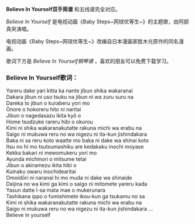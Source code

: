 

**Believe In Yourself双手简谱** 和五线谱完全对应。

_Believe In Yourself_ 是电视动画《Baby Steps~网球优等生~》的主题歌，由阿部真央演唱。

电视动画《Baby Steps~网球优等生~》改编自日本漫画家胜木光原作的同名漫画。

歌词下方是 _Believe In Yourself钢琴谱_ ，喜欢的朋友可以免费下载学习。

### Believe In Yourself歌词：

Yareru dake yari kitta ka nante jibun shika wakaranai  
Dakara jibun ni uso tsuku na jibun ni wa zuru suru na  
Dareka to jibun o kuraberu yori mo  
Onore o hokoreru hito ni naritai  
Jibun o nagedasazu ikita kyō o  
Home tsudzuke rareru hibi o okurou  
Kimi ni shika wakaranakutatte rakuna michi wa erabu na  
Saigo ni mukuwa reru no wa nigezu ni ita-kun jishindakara  
Baka ni sa reru koto waatte mo baka ni dake wa shinai koto  
Itsu no hi mo tsutsumashiku are kedakaku inochi moyase  
Kekka bakari ni mewomukeru yori mo  
Ayunda michinori o mitsume tetai  
Jibun o akiramezu ikita hibi o  
Kuinaku owaru inochidearitai  
Omoidōri ni naranai hi mo muda ni dake wa shinaide  
Daijina no wa kimi ga kimi o saigo ni mitomete yareru kada  
Yasun datte ī-sa mata mae o mukerunara  
Tashikana ippo o fumishimete ikou-kun ga tsukamu no sa  
Kimi ni shika wakaranakutatte rakuna michi wa erabu na  
Saigo ni mukuwa reru no wa nigezu ni ita-kun jishindakara …  
Believe in yourself

